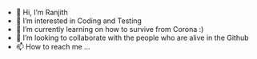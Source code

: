 - 👋 Hi, I’m Ranjith
- 👀 I’m interested in Coding and Testing
- 🌱 I’m currently learning on how to survive from Corona :)
- 💞️ I’m looking to collaborate with the people who are alive in the Github
- 📫 How to reach me ...

<!---
ranjith0999 is a ✨ special ✨ repository because its `README.md` (this file) appears on your GitHub profile.
--->
